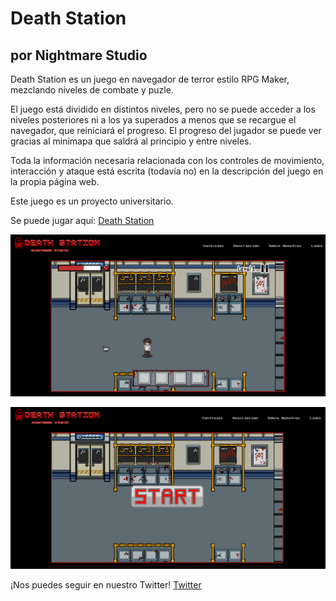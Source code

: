 # Death Station
## por Nightmare Studio

Death Station es un juego en navegador de terror estilo RPG Maker, mezclando niveles de combate y puzle.

El juego está dividido en distintos niveles, pero no se puede acceder a los niveles posteriores ni a los ya superados a menos que se recargue el navegador, que reiniciará el progreso.
El progreso del jugador se puede ver gracias al minimapa que saldrá al principio y entre niveles.

Toda la información necesaria relacionada con los controles de movimiento, interacción y ataque está escrita (todavía no) en la descripción del juego en la propia página web.

Este juego es un proyecto universitario.

Se puede jugar aquí: [Death Station](https://mattcastucm.github.io/Death-Station-Nightmare-Studio/)

![Hito 1 Cap 1](https://github.com/MattCastUCM/Death-Station-Nightmare-Studio/blob/main/imagenes/level.png)

![Hito 1 Cap 2](https://github.com/MattCastUCM/Death-Station-Nightmare-Studio/blob/main/imagenes/Captura%20de%20pantalla%202022-10-27.png)

¡Nos puedes seguir en nuestro Twitter! [Twitter](https://twitter.com/n1ghtm4r3stud10)
